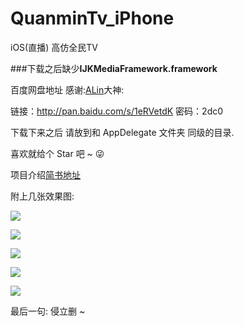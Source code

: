 # QuanminTv_iPhone
iOS(直播) 高仿全民TV 

###下载之后缺少**IJKMediaFramework.framework**

百度网盘地址     感谢:[ALin](https://github.com/SunLiner)大神:

链接：http://pan.baidu.com/s/1eRVetdK 密码：2dc0

下载下来之后 请放到和 AppDelegate 文件夹 同级的目录. 

喜欢就给个 Star 吧 ~ 😜

项目介绍[简书地址](http://www.jianshu.com/p/6a720e53e75a)

附上几张效果图:

![](http://upload-images.jianshu.io/upload_images/1503437-ce8074842f6e1b1c.gif?imageMogr2/auto-orient/strip)


![](http://upload-images.jianshu.io/upload_images/1503437-e7c701294aaee510.gif?imageMogr2/auto-orient/strip)


![](http://upload-images.jianshu.io/upload_images/1503437-19240e48ac65ef5c.gif?imageMogr2/auto-orient/strip)

![](http://upload-images.jianshu.io/upload_images/1503437-a7f028aa49ef119d.gif?imageMogr2/auto-orient/strip)


![](http://upload-images.jianshu.io/upload_images/1503437-3eba5cf807a864d0.gif?imageMogr2/auto-orient/strip)

最后一句: 侵立删 ~

